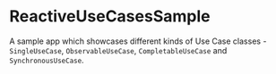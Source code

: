# ReactiveUseCasesSample

A sample app which showcases different kinds of Use Case classes - `SingleUseCase`, `ObservableUseCase`, `CompletableUseCase` and `SynchronousUseCase`.
